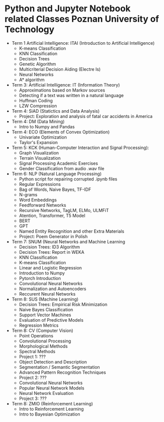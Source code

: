 # Python and Jupyter Notebook related Classes Poznan University of Technology
* Term 1 Artificial Intelligence: ITAI (Introduction to Artificial Intelligence)
  * K-means Classification
  * KNN Classification
  * Decision Trees
  * Genetic Algorithm
  * Multicriterial Decision Aiding (Electre Is)
  * Neural Networks
  * A* algorithm
* Term 3: Artificial Intelligence: IT (Information Theory)
  * Approximations based on Markov sources
  * Detecting if a text was written in a natural language
  * Huffman Coding
  * LZW Compression
* Term 4: SiAD (Statictics and Data Analysis)
  * Project: Exploration and analysis of fatal car accidents in America
* Term 4: DM (Data Mining)
  * Intro to Numpy and Pandas
* Term 4: ECO (Elements of Convex Optimization)
  * Univariate Optimization
  * Taylor's Expansion
* Term 5: KCK (Human-Computer Interaction and Signal Processing):
  * Graph Visualization
  * Terrain Visualization
  * Signal Processing Academic Exercises
  * Gender Classification from audio .wav file
* Term 6: NLP (Natural Language Processing)
  * Python script for repairing corrupted .ipynb files
  * Regular Expressions
  * Bag of Words, Naive Bayes, TF-IDF
  * N-grams
  * Word Embeddings
  * Feedforward Networks
  * Recursive Networks, TagLM, ELMo, ULMFiT
  * Atention, Transformer, T5 Model
  * BERT
  * GPT
  * Named Entity Recognition and other Extra Materials
  * Project: Poem Generator in Polish
* Term 7: SNUM (Neural Networks and Machine Learning
  * Decision Trees: ID3 Algorithm
  * Decision Trees: Report in WEKA
  * KNN Classification
  * K-means Classification
  * Linear and Logistic Regression
  * Introduction to Numpy
  * Pytorch Introduction
  * Convolutional Neural Networks
  * Normalization and Autoencoders
  * Reccurent Neural Networks
* Term 8: SUS (Machine Learning)
  * Decision Trees: Empirical Risk Minimization
  * Naive Bayes Classification
  * Support Vector Machines
  * Evaluation of Predictive Models
  * Regression Metrics
* Term 8: CV (Computer Vision)
  * Point Operations
  * Convolutional Processing
  * Morphological Methods
  * Spectral Methods
  * Project 1: ???
  * Object Detection and Description
  * Segmentation / Semantic Segmentation
  * Advanced Pattern Recognition Techniques
  * Project 2: ???
  * Convolutional Neural Networks
  * Popular Neural Network Models
  * Neural Network Evaluation
  * Project 3: ???
* Term 8: ZMIO (Reinforcement Learning)
  * Intro to Reinforcement Learning
  * Intro to Bayesian Optimization
